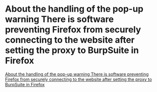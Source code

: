 # About the handling of the pop-up warning There is software preventing Firefox from securely connecting to the website after setting the proxy to BurpSuite in Firefox
[About the handling of the pop-up warning There is software preventing Firefox from securely connecting to the website after setting the proxy to BurpSuite in Firefox](https://aiwithcloud.com/2022/09/19/about_the_handling_of_the_pop_up_warning_there_is_software_preventing_firefox_from_securely_connecting_to_the_website_after_setting_the_proxy_to_burpsuite_in_firefox/)